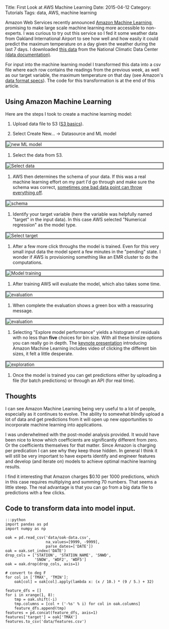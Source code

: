 Title: First Look at AWS Machine Learning
Date: 2015-04-12
Category: Tutorials
Tags: data, AWS, machine learning

<style>img {display: block; border: 3px solid grey;}</style>

Amazon Web Services recently announced [Amazon Machine Learning](http://aws.amazon.com/machine-learning/), promising to make large scale machine learning more accessible to non-experts. I was curious to try out this service so I fed it some weather data from Oakland International Airport to see how well and how easily it could predict the maximum temperature on a day given the weather during the last 7 days. I downloaded [this data](/data/oak-data.csv) from the National Climatic Data Center [(data documentation)](http://www1.ncdc.noaa.gov/pub/data/ghcn/daily/readme.txt).

For input into the machine learning model I transformed this data into a csv file where each row contains the readings from the previous week, as well as our target variable, the maximum temperature on that day (see Amazon's [data format specs](http://docs.aws.amazon.com/machine-learning/latest/dg/creating_datasources.html)). The code for this transformation is at the end of this article.

## Using Amazon Machine Learning

Here are the steps I took to create a machine learning model:

1. Upload data file to S3 ([S3 basics](http://docs.aws.amazon.com/AmazonS3/latest/gsg/GetStartedWithS3.html)).

1. Select Create New... -> Datasource and ML model
<img src="/extra/images/aws-ml/aws-ml1.png" title="new ML model">

1. Select the data from S3.
<img src="/extra/images/aws-ml/aws-ml2.png" title="Select data">

1. AWS then determines the schema of your data. If this was a real machine learning effort on my part I'd go through and make sure the schema was correct, [sometimes one bad data point can throw everything off]({filename}pandas-bad-join-tip.md).
<img src="/extra/images/aws-ml/aws-ml3.png" title="schema">

1. Identify your target variable (here the variable was helpfully named "target" in the input data). In this case AWS selected "Numerical regression" as the model type.
<img src="/extra/images/aws-ml/aws-ml4.png" title="Select target">

1. After a few more click throughs the model is trained. Even for this very small input data the model spent a few minutes in the "pending" state. I wonder if AWS is provisioning something like an EMR cluster to do the computations.
<img src="/extra/images/aws-ml/aws-ml5.png" title="Model training">

1. After training AWS will evaluate the model, which also takes some time.
<img src="/extra/images/aws-ml/aws-ml6.png" title="evaluation">

1. When complete the evaluation shows a green box with a reassuring message.
<img src="/extra/images/aws-ml/aws-ml7.png" title="evaluation">

1. Selecting "Explore model performance" yields a histogram of residuals with no less than **five** choices for bin size. With all these binsize options you can really go in depth. The [keynote presentation](https://www.youtube.com/watch?v=NZBBkaJqBd8&feature=youtu.be) introducing Amazon Machine Learning includes video of clicking the different bin sizes, it felt a little desperate.
<img src="/extra/images/aws-ml/aws-ml8.png" title="exploration">

1. Once the model is trained you can get predictions either by uploading a file (for batch predictions) or through an API (for real time).

## Thoughts

I can see Amazon Machine Learning being very useful to a lot of people, especially as it continues to evolve. The ability to somewhat blindly upload a lot of data and get predictions from it will open up new opportunities to incorporate machine learning into applications.

I was underwhelmed with the post-model analysis provided. It would have been nice to know which coefficients are significantly different from zero. Or the coefficients themselves for that matter. Since Amazon is charging per predication I can see why they keep those hidden. In general I think it will still be very important to have experts identify and engineer features and develop (and iterate on) models to achieve optimal machine learning results.

I find it interesting that Amazon charges $0.10 per 1000 predictions, which in this case requires multiplying and summing 70 numbers. That seems a little steep. The real advantage is that you can go from a big data file to predictions with a few clicks.

## Code to transform data into model input.

    :::python
    import pandas as pd
    import numpy as np

    oak = pd.read_csv('data/oak-data.csv',
                      na_values=[9999, -9999],
                      parse_dates=['DATE'])
    oak = oak.set_index('DATE')
    drop_cols = ['STATION', 'STATION_NAME', 'SNWD',
                 'SNOW', 'WDF2', 'WDF5']
    oak = oak.drop(drop_cols, axis=1)

    # convert to deg F
    for col in ['TMAX', 'TMIN']:
        oak[col] = oak[col].apply(lambda x: (x / 10.) * (9 / 5.) + 32)

    feature_dfs = []
    for i in xrange(1, 8):
        tmp = oak.shift(-i)
        tmp.columns = [col + ('-%s' % i) for col in oak.columns]
        feature_dfs.append(tmp)
    features = pd.concat(feature_dfs, axis=1)
    features['target'] = oak['TMAX']
    features.to_csv('data/features.csv')
